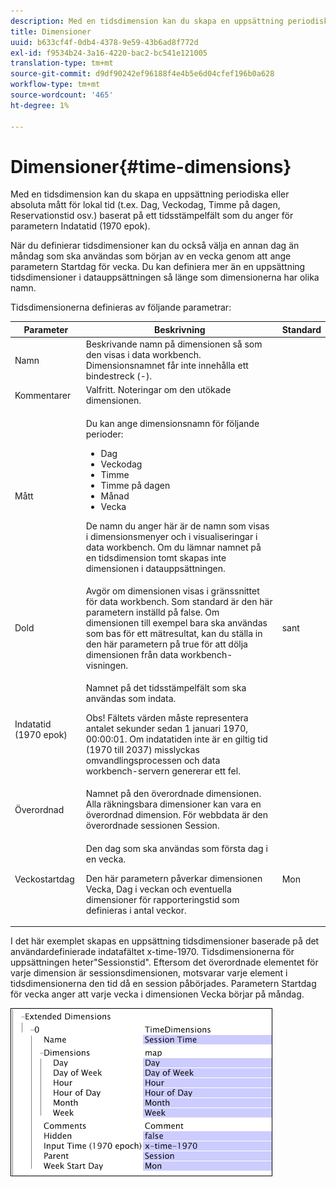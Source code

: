 ```yaml
---
description: Med en tidsdimension kan du skapa en uppsättning periodiska eller absoluta mått för lokal tid (t.ex. Dag, Veckodag, Timme på dagen, Reservationstid osv.) baserat på ett tidsstämpelfält som du anger för parametern Indatatid (1970 epok).
title: Dimensioner
uuid: b633cf4f-0db4-4378-9e59-43b6ad8f772d
exl-id: f9534b24-3a16-4220-bac2-bc541e121005
translation-type: tm+mt
source-git-commit: d9df90242ef96188f4e4b5e6d04cfef196b0a628
workflow-type: tm+mt
source-wordcount: '465'
ht-degree: 1%

---
```


# Dimensioner{#time-dimensions}

Med en tidsdimension kan du skapa en uppsättning periodiska eller absoluta mått för lokal tid (t.ex. Dag, Veckodag, Timme på dagen, Reservationstid osv.) baserat på ett tidsstämpelfält som du anger för parametern Indatatid (1970 epok).

När du definierar tidsdimensioner kan du också välja en annan dag än måndag som ska användas som början av en vecka genom att ange parametern Startdag för vecka. Du kan definiera mer än en uppsättning tidsdimensioner i datauppsättningen så länge som dimensionerna har olika namn.

Tidsdimensionerna definieras av följande parametrar:

<table id="table_9734F6CD7ABA4661A2F9A5FB948A7282"> 
 <thead> 
  <tr> 
   <th colname="col1" class="entry"> Parameter </th> 
   <th colname="col2" class="entry"> Beskrivning </th> 
   <th colname="col3" class="entry"> Standard </th> 
  </tr> 
 </thead>
 <tbody> 
  <tr> 
   <td colname="col1"> Namn </td> 
   <td colname="col2"> Beskrivande namn på dimensionen så som den visas i data workbench. Dimensionsnamnet får inte innehålla ett bindestreck (-). </td> 
   <td colname="col3"> </td> 
  </tr> 
  <tr> 
   <td colname="col1"> Kommentarer </td> 
   <td colname="col2"> Valfritt. Noteringar om den utökade dimensionen. </td> 
   <td colname="col3"> </td> 
  </tr> 
  <tr> 
   <td colname="col1"> Mått </td> 
   <td colname="col2"> <p>Du kan ange dimensionsnamn för följande perioder: </p> <p> 
     <ul id="ul_EB0837DD66BE4004A615A6029EEF4CD5"> 
      <li id="li_2E46E6DB004E443C8CC831DCEE743D60"> Dag </li> 
      <li id="li_F59A27779EBE4E2A84E0972EE8BCDFA7"> Veckodag </li> 
      <li id="li_7D74CD547ED1449091EF7B2E0E8C46DE"> Timme </li> 
      <li id="li_706AF9D385CB44C098DEBACA3BA2CD4B"> Timme på dagen </li> 
      <li id="li_76FBF69B25954885A0192D308A155E41"> Månad </li> 
      <li id="li_3C16955BE5C54291A25E25CD31259661"> Vecka </li> 
     </ul> </p> <p> De namn du anger här är de namn som visas i dimensionsmenyer och i visualiseringar i data workbench. Om du lämnar namnet på en tidsdimension tomt skapas inte dimensionen i datauppsättningen. </p> </td> 
   <td colname="col3"> </td> 
  </tr> 
  <tr> 
   <td colname="col1"> Dold </td> 
   <td colname="col2"> Avgör om dimensionen visas i gränssnittet för data workbench. Som standard är den här parametern inställd på false. Om dimensionen till exempel bara ska användas som bas för ett mätresultat, kan du ställa in den här parametern på true för att dölja dimensionen från data workbench-visningen. </td> 
   <td colname="col3"> sant </td> 
  </tr> 
  <tr> 
   <td colname="col1"> Indatatid (1970 epok) </td> 
   <td colname="col2"> <p>Namnet på det tidsstämpelfält som ska användas som indata. </p> <p> <p>Obs!  Fältets värden måste representera antalet sekunder sedan 1 januari 1970, 00:00:01. Om indatatiden inte är en giltig tid (1970 till 2037) misslyckas omvandlingsprocessen och data workbench-servern genererar ett fel. </p> </p> </td> 
   <td colname="col3"> </td> 
  </tr> 
  <tr> 
   <td colname="col1"> Överordnad </td> 
   <td colname="col2"> Namnet på den överordnade dimensionen. Alla räkningsbara dimensioner kan vara en överordnad dimension. För webbdata är den överordnade sessionen Session. </td> 
   <td colname="col3"> </td> 
  </tr> 
  <tr> 
   <td colname="col1"> Veckostartdag </td> 
   <td colname="col2"> <p>Den dag som ska användas som första dag i en vecka. </p> <p> Den här parametern påverkar dimensionen Vecka, Dag i veckan och eventuella dimensioner för rapporteringstid som definieras i antal veckor. </p> </td> 
   <td colname="col3"> Mon </td> 
  </tr> 
 </tbody> 
</table>

I det här exemplet skapas en uppsättning tidsdimensioner baserade på det användardefinierade indatafältet x-time-1970. Tidsdimensionerna för uppsättningen heter&quot;Sessionstid&quot;. Eftersom det överordnade elementet för varje dimension är sessionsdimensionen, motsvarar varje element i tidsdimensionerna den tid då en session påbörjades. Parametern Startdag för vecka anger att varje vecka i dimensionen Vecka börjar på måndag.

![](assets/cfg_Transformation_Dim_TimeDim.png)
